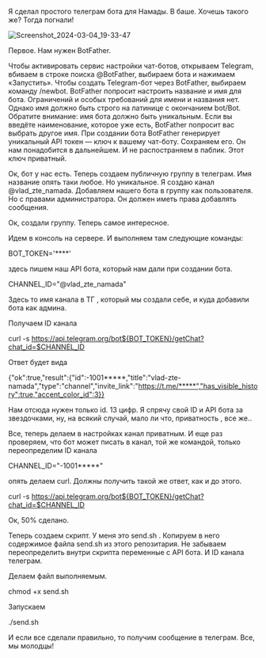 Я сделал простого телеграм бота для Намады. В баше. Хочешь такого же? Тогда погнали!


![Screenshot_2024-03-04_19-33-47](https://github.com/vlad-zte/namada-simply-tg-bot-bash/assets/112316072/a9a6419c-6d6b-4af4-9ae4-5090031c7a71)


Первое. Нам нужен BotFather. 


Чтобы активировать сервис настройки чат-ботов, открываем Telegram, вбиваем в строке поиска @BotFather, выбираем бота и нажимаем «Запустить».
Чтобы создать Telegram-бот через BotFather, выбираем команду /newbot. BotFather попросит настроить название и имя для бота. 
Ограничений и особых требований для имени и названия нет. Однако имя должно быть строго на латинице с окончанием bot/Bot. 
Обратите внимание: имя бота должно быть уникальным. Если вы введёте наименование, которое уже есть, BotFather попросит вас выбрать другое имя.
При создании бота BotFather генерирует уникальный API токен — ключ к вашему чат-боту. Сохраняем его. Он нам понадобится в дальнейшем. И не распостраняем в паблик. Этот ключ приватный. 


Ок, бот у нас есть. Теперь создаем публичную группу в телеграм. Имя название опять таки любое. Но уникальное. Я создаю канал @vlad_zte_namada. Добавляем нашего бота в группу как пользователя. Но с правами администратора. Он должен иметь права добавлять сообщения.


Ок, создали группу. Теперь самое интересное.


Идем  в консоль на сервере. И выполняем там следующие команды:


BOT_TOKEN='****'


здесь пишем наш API бота, который нам дали при создании бота.


CHANNEL_ID="@vlad_zte_namada"

 
Здесь то имя канала в ТГ , который мы создали себе, и куда добавили бота как админа.


Получаем ID канала


curl -s https://api.telegram.org/bot${BOT_TOKEN}/getChat?chat_id=$CHANNEL_ID


Ответ будет вида


{"ok":true,"result":{"id":-1001*****,"title":"vlad-zte-namada","type":"channel","invite_link":"https://t.me/*****","has_visible_history":true,"accent_color_id":3}}


Нам отсюда нужен только id. 13 цифр. Я спрячу свой ID и API бота за звездочками, ну, на всякий случай, мало ли что, приватность , все же.. 


Все, теперь делаем в настройках канал приватным. И еще раз проверяем, что бот может писать в канал, той же командой, только переопределим ID канала


CHANNEL_ID="-1001*****" 


опять делаем curl. Должны получить такой же ответ, как и до этого.


curl -s https://api.telegram.org/bot${BOT_TOKEN}/getChat?chat_id=$CHANNEL_ID


Ок, 50% сделано.


Теперь создаем скрипт. У меня это send.sh . Копируем в него содержимое файла send.sh из этого репозитария. Не забываем переопределить внутри скрипта переменные с API бота. И ID канала телеграм.


Делаем файл выполняемым. 


chmod +x send.sh


Запускаем 


./send.sh


И если все сделали правильно, то получим сообщение в телеграм. Все, мы молодцы!
